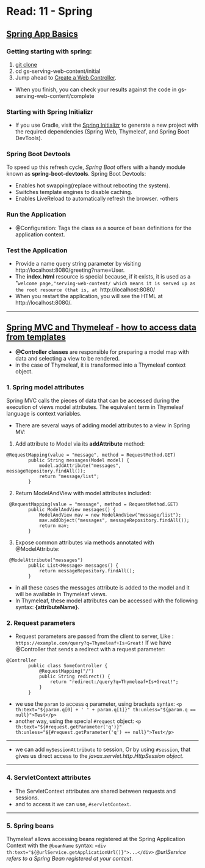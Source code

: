 # Read: 11 - Spring
 <!-- هو مبدأ او نموذج معماري architectural pattern يستخدم للتعامل مع واجهات المستخدم في تطبيقات -->
## [Spring App Basics](https://spring.io/guides/gs/serving-web-content/)
### Getting starting with spring:
1. [git clone](https://github.com/spring-guides/gs-serving-web-content.git)
2. cd gs-serving-web-content/initial
3. Jump ahead to [Create a Web Controller](https://spring.io/guides/gs/serving-web-content/#initial).
- When you finish, you can check your results against the code in gs-serving-web-content/complete
### Starting with Spring Initializr
- If you use Gradle, visit the [Spring Initializr](https://start.spring.io/) to generate a new project with the required dependencies (Spring Web, Thymeleaf, and Spring Boot DevTools).
### Spring Boot Devtools
To speed up this refresh cycle, *Spring Boot* offers with a handy module known as **spring-boot-devtools**. Spring Boot Devtools:
- Enables hot swapping(replace without rebooting the system).
- Switches template engines to disable caching.
- Enables LiveReload to automatically refresh the browser.
-others
### Run the Application
- @Configuration: Tags the class as a source of bean definitions for the application context.
### Test the Application
- Provide a name query string parameter by visiting http://localhost:8080/greeting?name=User.
- The **index.html** resource is special because, if it exists, it is used as a "`welcome page,"serving-web-content/ which means it is served up as the root resource (that is, at `http://localhost:8080/
- When you restart the application, you will see the HTML at http://localhost:8080/.
----
## [Spring MVC and Thymeleaf - how to access data from templates](https://www.thymeleaf.org/doc/articles/springmvcaccessdata.html)
- **@Controller classes** are responsible for preparing a model map with data and selecting a view to be rendered.
- in the case of Thymeleaf, it is transformed into a Thymeleaf context object.
### 1. Spring model attributes
Spring MVC calls the pieces of data that can be accessed during the execution of views model attributes. The equivalent term in Thymeleaf language is context variables.
- There are several ways of adding model attributes to a view in Spring MV:
1. Add attribute to Model via its **addAttribute** method:
```
@RequestMapping(value = "message", method = RequestMethod.GET)
        public String messages(Model model) {
            model.addAttribute("messages", messageRepository.findAll());
            return "message/list";
        }
```
2. Return ModelAndView with model attributes included:
```
 @RequestMapping(value = "message", method = RequestMethod.GET)
        public ModelAndView messages() {
            ModelAndView mav = new ModelAndView("message/list");
            mav.addObject("messages", messageRepository.findAll());
            return mav;
        }
```
3. Expose common attributes via methods annotated with @ModelAttribute:
```
 @ModelAttribute("messages")
        public List<Message> messages() {
            return messageRepository.findAll();
        }
```
-  in all these cases the messages attribute is added to the model and it will be available in Thymeleaf views.
- In Thymeleaf, these model attributes can be accessed with the following syntax: **{attributeName}**.
### 2. Request parameters
- Request parameters are passed from the client to server, Like :
`https://example.com/query?q=Thymeleaf+Is+Great!`
If we have @Controller that sends a redirect with a request parameter:
```
@Controller
        public class SomeController {
            @RequestMapping("/")
            public String redirect() {
                return "redirect:/query?q=Thymeleaf+Is+Great!";
            }
        }
```
- we use the `param` to access `q` parameter, using brackets syntax:
`<p th:text="${param.q[0] + ' ' + param.q[1]}" th:unless="${param.q == null}">Test</p>`
- another way, using the special `#request` object:
`<p th:text="${#request.getParameter('q')}" th:unless="${#request.getParameter('q') == null}">Test</p>`
---
- we can add `mySessionAttribute` to session, Or by using `#session`, that gives us direct access to the *javax.servlet.http.HttpSession object*.
---
### 4. ServletContext attributes
- The ServletContext attributes are shared between requests and sessions.
- and to access it we can use, `#servletContext`.
---
### 5. Spring beans
Thymeleaf allows accessing beans registered at the Spring Application Context with the `@beanName` syntax:
    `<div th:text="${@urlService.getApplicationUrl()}">...</div>`
*@urlService refers to a Spring Bean registered at your context*.